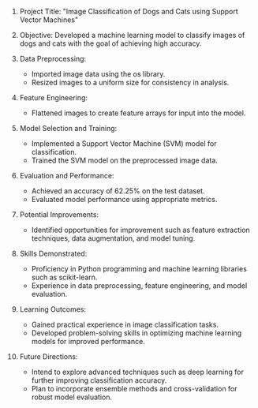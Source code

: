 1. Project Title: "Image Classification of Dogs and Cats using Support Vector Machines"

2. Objective: Developed a machine learning model to classify images of dogs and cats with the goal of achieving high accuracy.

3. Data Preprocessing:
   - Imported image data using the os library.
   - Resized images to a uniform size for consistency in analysis.

4. Feature Engineering:
   - Flattened images to create feature arrays for input into the model.

5. Model Selection and Training:
   - Implemented a Support Vector Machine (SVM) model for classification.
   - Trained the SVM model on the preprocessed image data.

6. Evaluation and Performance:
   - Achieved an accuracy of 62.25% on the test dataset.
   - Evaluated model performance using appropriate metrics.

7. Potential Improvements:
   - Identified opportunities for improvement such as feature extraction techniques, data augmentation, and model tuning.

8. Skills Demonstrated:
   - Proficiency in Python programming and machine learning libraries such as scikit-learn.
   - Experience in data preprocessing, feature engineering, and model evaluation.

9. Learning Outcomes:
   - Gained practical experience in image classification tasks.
   - Developed problem-solving skills in optimizing machine learning models for improved performance.

10. Future Directions:
    - Intend to explore advanced techniques such as deep learning for further improving classification accuracy.
    - Plan to incorporate ensemble methods and cross-validation for robust model evaluation.
